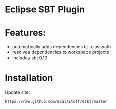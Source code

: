 
Eclipse SBT Plugin
==================

# Features:

- automatically adds dependencies to .classpath
- resolves dependencies to workspace projects
- includes sbt 0.10

# Installation

Update site:

	https://raw.github.com/scalastuff/esbt/master
